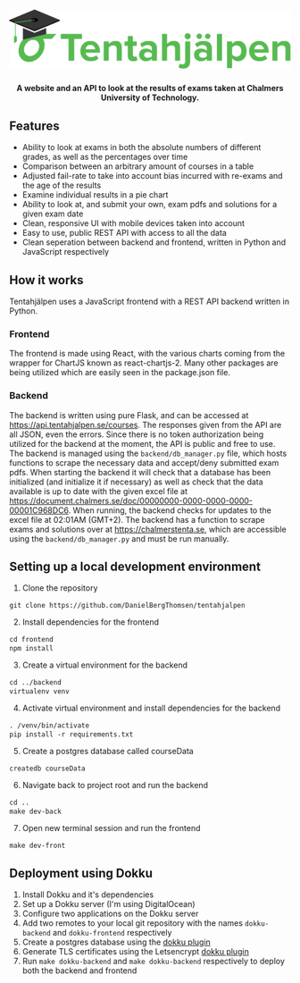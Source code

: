 <h1 align="center">
<a style="text-align:center" href="https://www.tentahjalpen.se/">
  <img src="./frontend/src/art/with-text.svg" alt="Markdownify" width="600">
</a>
</h1>

<h4 align="center">
A website and an API to look at the results of exams taken at 
Chalmers University of Technology.
<br>
<a href="https://travis-ci.com/DanielBergThomsen/tentahjalpen"
<img src="https://travis-ci.com/DanielBergThomsen/tentahjalpen.svg?branch=master">
</a>
</h4>


## Features
* Ability to look at exams in both the absolute numbers of different
grades, as well as the percentages over time
* Comparison between an arbitrary amount of courses in a table
* Adjusted fail-rate to take into account bias incurred with re-exams
and the age of the results
* Examine individual results in a pie chart
* Ability to look at, and submit your own, exam pdfs and solutions
for a given exam date
* Clean, responsive UI with mobile devices taken into account
* Easy to use, public REST API with access to all the data
* Clean seperation between backend and frontend, written in
Python and JavaScript respectively


## How it works
Tentahjälpen uses a JavaScript frontend with a REST API backend
written in Python.

### Frontend
The frontend is made using React, with the various charts coming from
the wrapper for ChartJS known as react-chartjs-2. Many other packages
are being utilized which are easily seen in the package.json file.

### Backend
The backend is written using pure Flask, and can be accessed at
https://api.tentahjalpen.se/courses. The responses given from
the API are all JSON, even the errors. Since there is no token
authorization being utilized for the backend at the moment,
the API is public and free to use. The backend is managed using
the `backend/db_manager.py` file, which hosts functions to scrape
the necessary data and accept/deny submitted exam pdfs. When
starting the backend it will check that a database has been
initialized (and initialize it if necessary) as well as check
that the data available is up to date with the given excel file
at https://document.chalmers.se/doc/00000000-0000-0000-0000-00001C968DC6.
When running, the backend checks for updates to the excel file
at 02:01AM (GMT+2). The backend has a function to scrape exams
and solutions over at https://chalmerstenta.se, which are accessible
using the `backend/db_manager.py` and must be run manually.


## Setting up a local development environment
1. Clone the repository
```
git clone https://github.com/DanielBergThomsen/tentahjalpen
```
2. Install dependencies for the frontend
```
cd frontend
npm install
```
3. Create a virtual environment for the backend
```
cd ../backend
virtualenv venv
```
4. Activate virtual environment and install dependencies for the backend
```
. /venv/bin/activate
pip install -r requirements.txt
```
5. Create a postgres database called courseData
```
createdb courseData
```
6. Navigate back to project root and run the backend
```
cd ..
make dev-back
```
7. Open new terminal session and run the frontend
```
make dev-front
```


## Deployment using Dokku
1. Install Dokku and it's dependencies
2. Set up a Dokku server (I'm using DigitalOcean)
3. Configure two applications on the Dokku server
4. Add two remotes to your local git repository with the names `dokku-backend`
and `dokku-frontend` respectively
5. Create a postgres database using the [dokku plugin](https://github.com/dokku/dokku-postgres)
6. Generate TLS certificates using the Letsencrypt [dokku plugin](https://github.com/dokku/dokku-letsencrypt)
7. Run `make dokku-backend` and `make dokku-backend` respectively to deploy both
the backend and frontend
